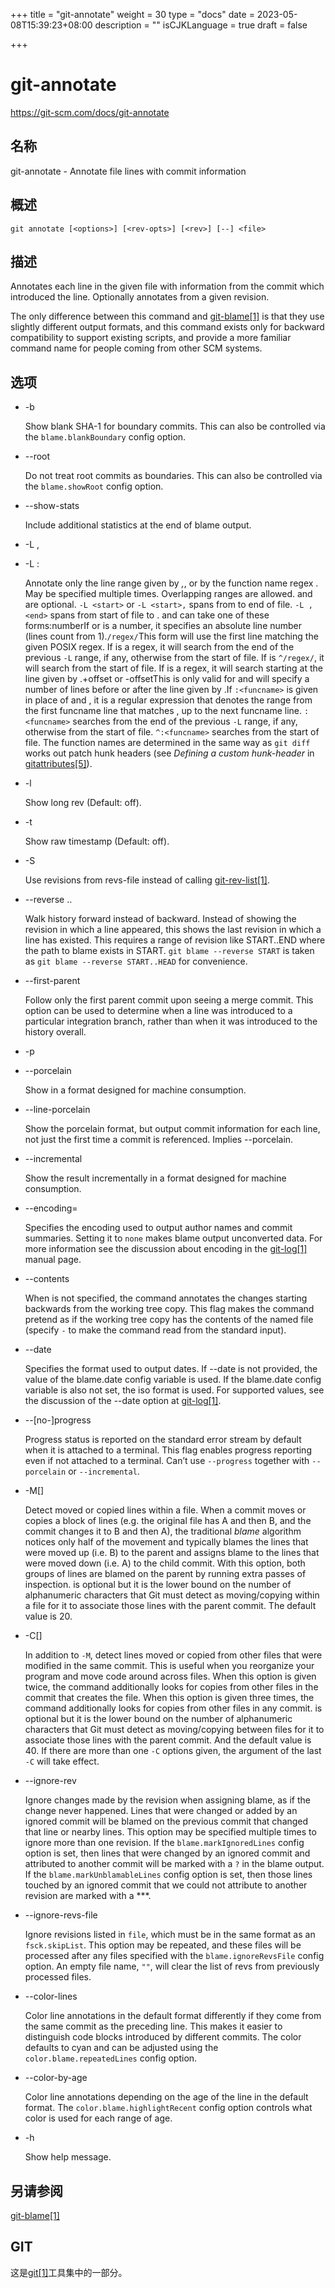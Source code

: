 +++
title = "git-annotate"
weight = 30
type = "docs"
date = 2023-05-08T15:39:23+08:00
description = ""
isCJKLanguage = true
draft = false

+++

# git-annotate

https://git-scm.com/docs/git-annotate

## 名称

git-annotate - Annotate file lines with commit information

## 概述

```
git annotate [<options>] [<rev-opts>] [<rev>] [--] <file>
```

## 描述

Annotates each line in the given file with information from the commit which introduced the line. Optionally annotates from a given revision.

The only difference between this command and [git-blame[1]](../git-blame) is that they use slightly different output formats, and this command exists only for backward compatibility to support existing scripts, and provide a more familiar command name for people coming from other SCM systems.

## 选项

- -b

  Show blank SHA-1 for boundary commits. This can also be controlled via the `blame.blankBoundary` config option.

- --root

  Do not treat root commits as boundaries. This can also be controlled via the `blame.showRoot` config option.

- --show-stats

  Include additional statistics at the end of blame output.

- -L <start>,<end>

- -L :<funcname>

  Annotate only the line range given by *<start>,<end>*, or by the function name regex *<funcname>*. May be specified multiple times. Overlapping ranges are allowed.*<start>* and *<end>* are optional. `-L <start>` or `-L <start>,` spans from *<start>* to end of file. `-L ,<end>` spans from start of file to *<end>*.*<start>* and *<end>* can take one of these forms:numberIf *<start>* or *<end>* is a number, it specifies an absolute line number (lines count from 1).`/regex/`This form will use the first line matching the given POSIX regex. If *<start>* is a regex, it will search from the end of the previous `-L` range, if any, otherwise from the start of file. If *<start>* is `^/regex/`, it will search from the start of file. If *<end>* is a regex, it will search starting at the line given by *<start>*.+offset or -offsetThis is only valid for *<end>* and will specify a number of lines before or after the line given by *<start>*.If `:<funcname>` is given in place of *<start>* and *<end>*, it is a regular expression that denotes the range from the first funcname line that matches *<funcname>*, up to the next funcname line. `:<funcname>` searches from the end of the previous `-L` range, if any, otherwise from the start of file. `^:<funcname>` searches from the start of file. The function names are determined in the same way as `git diff` works out patch hunk headers (see *Defining a custom hunk-header* in [gitattributes[5]](../../5/gitattributes)).

- -l

  Show long rev (Default: off).

- -t

  Show raw timestamp (Default: off).

- -S <revs-file>

  Use revisions from revs-file instead of calling [git-rev-list[1]](../git-rev-list).

- --reverse <rev>..<rev>

  Walk history forward instead of backward. Instead of showing the revision in which a line appeared, this shows the last revision in which a line has existed. This requires a range of revision like START..END where the path to blame exists in START. `git blame --reverse START` is taken as `git blame --reverse START..HEAD` for convenience.

- --first-parent

  Follow only the first parent commit upon seeing a merge commit. This option can be used to determine when a line was introduced to a particular integration branch, rather than when it was introduced to the history overall.

- -p

- --porcelain

  Show in a format designed for machine consumption.

- --line-porcelain

  Show the porcelain format, but output commit information for each line, not just the first time a commit is referenced. Implies --porcelain.

- --incremental

  Show the result incrementally in a format designed for machine consumption.

- --encoding=<encoding>

  Specifies the encoding used to output author names and commit summaries. Setting it to `none` makes blame output unconverted data. For more information see the discussion about encoding in the [git-log[1]](../git-log) manual page.

- --contents <file>

  When <rev> is not specified, the command annotates the changes starting backwards from the working tree copy. This flag makes the command pretend as if the working tree copy has the contents of the named file (specify `-` to make the command read from the standard input).

- --date <format>

  Specifies the format used to output dates. If --date is not provided, the value of the blame.date config variable is used. If the blame.date config variable is also not set, the iso format is used. For supported values, see the discussion of the --date option at [git-log[1]](../git-log).

- --[no-]progress

  Progress status is reported on the standard error stream by default when it is attached to a terminal. This flag enables progress reporting even if not attached to a terminal. Can’t use `--progress` together with `--porcelain` or `--incremental`.

- -M[<num>]

  Detect moved or copied lines within a file. When a commit moves or copies a block of lines (e.g. the original file has A and then B, and the commit changes it to B and then A), the traditional *blame* algorithm notices only half of the movement and typically blames the lines that were moved up (i.e. B) to the parent and assigns blame to the lines that were moved down (i.e. A) to the child commit. With this option, both groups of lines are blamed on the parent by running extra passes of inspection.<num> is optional but it is the lower bound on the number of alphanumeric characters that Git must detect as moving/copying within a file for it to associate those lines with the parent commit. The default value is 20.

- -C[<num>]

  In addition to `-M`, detect lines moved or copied from other files that were modified in the same commit. This is useful when you reorganize your program and move code around across files. When this option is given twice, the command additionally looks for copies from other files in the commit that creates the file. When this option is given three times, the command additionally looks for copies from other files in any commit.<num> is optional but it is the lower bound on the number of alphanumeric characters that Git must detect as moving/copying between files for it to associate those lines with the parent commit. And the default value is 40. If there are more than one `-C` options given, the <num> argument of the last `-C` will take effect.

- --ignore-rev <rev>

  Ignore changes made by the revision when assigning blame, as if the change never happened. Lines that were changed or added by an ignored commit will be blamed on the previous commit that changed that line or nearby lines. This option may be specified multiple times to ignore more than one revision. If the `blame.markIgnoredLines` config option is set, then lines that were changed by an ignored commit and attributed to another commit will be marked with a `?` in the blame output. If the `blame.markUnblamableLines` config option is set, then those lines touched by an ignored commit that we could not attribute to another revision are marked with a ***.

- --ignore-revs-file <file>

  Ignore revisions listed in `file`, which must be in the same format as an `fsck.skipList`. This option may be repeated, and these files will be processed after any files specified with the `blame.ignoreRevsFile` config option. An empty file name, `""`, will clear the list of revs from previously processed files.

- --color-lines

  Color line annotations in the default format differently if they come from the same commit as the preceding line. This makes it easier to distinguish code blocks introduced by different commits. The color defaults to cyan and can be adjusted using the `color.blame.repeatedLines` config option.

- --color-by-age

  Color line annotations depending on the age of the line in the default format. The `color.blame.highlightRecent` config option controls what color is used for each range of age.

- -h

  Show help message.

## 另请参阅

[git-blame[1]](../git-blame)

## GIT

  这是[git[1]](../../Git)工具集中的一部分。